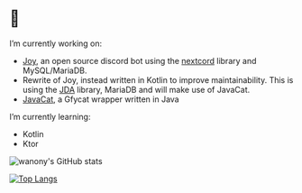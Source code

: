 # 👋

<!--
**wanony/wanony** is a ✨ _special_ ✨ repository because its `README.md` (this file) appears on your GitHub profile.
-->

I’m currently working on:
-  [Joy](https://github.com/wanony/JoyBot), an open source discord bot using the [nextcord](https://github.com/nextcord/nextcord) library and MySQL/MariaDB.
-  Rewrite of Joy, instead written in Kotlin to improve maintainability. This is using the [JDA](https://github.com/dv8fromtheworld/jda) library, MariaDB and will make use of JavaCat.
-  [JavaCat](https://github.com/wanony-bros/JavaCat), a Gfycat wrapper written in Java

I’m currently learning:
- Kotlin
- Ktor


![wanony's GitHub stats](https://github-readme-stats.vercel.app/api?username=wanony&show_icons=true&theme=radical)

[![Top Langs](https://github-readme-stats.vercel.app/api/top-langs/?username=wanony&layout=compact&show_icons=true&theme=radical)](https://github.com/anuraghazra/github-readme-stats)
